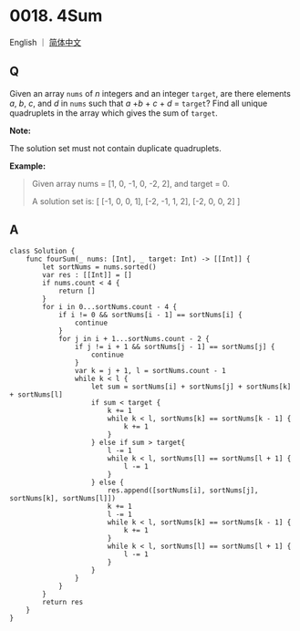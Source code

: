 # 0018. 4Sum

English ｜ [简体中文](./README-zh_CN.md)



## Q

Given an array `nums` of *n* integers and an integer `target`, are there elements *a*, *b*, *c*, and *d* in `nums` such that *a* +*b* + *c* + *d* = `target`? Find all unique quadruplets in the array which gives the sum of `target`.

**Note:**

The solution set must not contain duplicate quadruplets.

**Example:**

>Given array nums = [1, 0, -1, 0, -2, 2], and target = 0.
>
>A solution set is:
>[
>  [-1,  0, 0, 1],
>  [-2, -1, 1, 2],
>  [-2,  0, 0, 2]
>]



## A

```
class Solution {
    func fourSum(_ nums: [Int], _ target: Int) -> [[Int]] {
        let sortNums = nums.sorted()
        var res : [[Int]] = []
        if nums.count < 4 {
            return []
        }
        for i in 0...sortNums.count - 4 {
            if i != 0 && sortNums[i - 1] == sortNums[i] {
                continue
            }
            for j in i + 1...sortNums.count - 2 {
                if j != i + 1 && sortNums[j - 1] == sortNums[j] {
                    continue
                }
                var k = j + 1, l = sortNums.count - 1
                while k < l {
                    let sum = sortNums[i] + sortNums[j] + sortNums[k] + sortNums[l]
                    if sum < target {
                        k += 1
                        while k < l, sortNums[k] == sortNums[k - 1] {
                            k += 1
                        }
                    } else if sum > target{
                        l -= 1
                        while k < l, sortNums[l] == sortNums[l + 1] {
                            l -= 1
                        }
                    } else {
                        res.append([sortNums[i], sortNums[j], sortNums[k], sortNums[l]])
                        k += 1
                        l -= 1
                        while k < l, sortNums[k] == sortNums[k - 1] {
                            k += 1
                        }
                        while k < l, sortNums[l] == sortNums[l + 1] {
                            l -= 1
                        }
                    }
                }
            }
        }
        return res
    }
}
```


